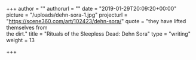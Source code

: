 +++
author = ""
authorurl = ""
date = "2019-01-29T20:09:20+00:00"
picture = "/uploads/dehn-sora-1.jpg"
projecturl = "https://scene360.com/art/102423/dehn-sora/"
quote = "they have lifted themselves from <br/> the dirt."
title = "Rituals of the Sleepless Dead: Dehn Sora"
type = "writing"
weight = 13

+++
